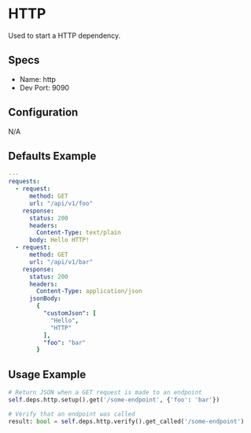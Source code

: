 HTTP
======
Used to start a HTTP dependency.


## Specs
 * Name: http
 * Dev Port: 9090
 
 
## Configuration
N/A


## Defaults Example
```yaml
---
requests:
  - request:
      method: GET
      url: "/api/v1/foo"
    response:
      status: 200
      headers:
        Content-Type: text/plain
      body: Hello HTTP!
  - request:
      method: GET
      url: "/api/v1/bar"
    response:
      status: 200
      headers:
        Content-Type: application/json
      jsonBody:
        {
          "customJson": [
            "Hello",
            "HTTP"
          ],
          "foo": "bar"
        }
```


## Usage Example
```python
# Return JSON when a GET request is made to an endpoint
self.deps.http.setup().get('/some-endpoint', {'foo': 'bar'})

# Verify that an endpoint was called
result: bool = self.deps.http.verify().get_called('/some-endpoint')
```
